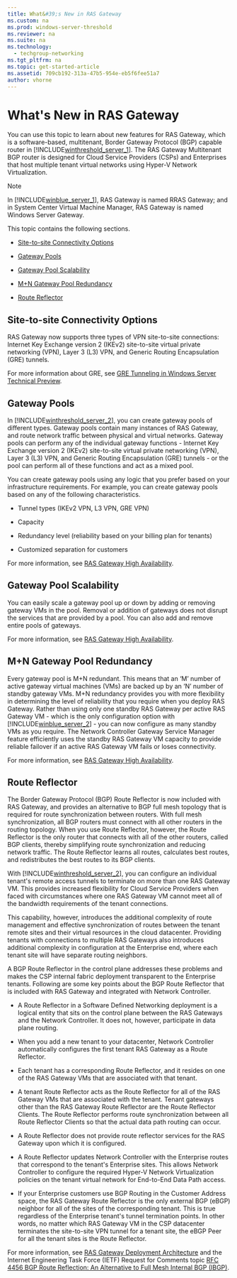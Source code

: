 ```yaml
---
title: What&#39;s New in RAS Gateway
ms.custom: na
ms.prod: windows-server-threshold
ms.reviewer: na
ms.suite: na
ms.technology: 
  - techgroup-networking
ms.tgt_pltfrm: na
ms.topic: get-started-article
ms.assetid: 709cb192-313a-47b5-954e-eb5f6fee51a7
author: vhorne
---
```

# What&#39;s New in RAS Gateway
You can use this topic to learn about new features for RAS Gateway, which is a software\-based, multitenant, Border Gateway Protocol \(BGP\) capable router in [!INCLUDE[winthreshold_server_1](includes/winthreshold_server_1_md.md)]. The RAS Gateway Multitenant BGP router is designed for Cloud Service Providers \(CSPs\) and Enterprises that host multiple tenant virtual networks using Hyper\-V Network Virtualization.  
  
> [!NOTE]  
> In [!INCLUDE[winblue_server_1](includes/winblue_server_1_md.md)], RAS Gateway is named RRAS Gateway; and in System Center Virtual Machine Manager, RAS Gateway is named Windows Server Gateway.  
  
This topic contains the following sections.  
  
-   [Site-to-site Connectivity Options](#bkmk_s2s)  
  
-   [Gateway Pools](#bkmk_pools)  
  
-   [Gateway Pool Scalability](#bkmk_gps)  
  
-   [M+N Gateway Pool Redundancy](#bkmk_m)  
  
-   [Route Reflector](#bkmk_rr)  
  
## <a name="bkmk_s2s"></a>Site\-to\-site Connectivity Options  
RAS Gateway now supports three types of VPN site\-to\-site connections:  Internet Key Exchange version 2 \(IKEv2\) site\-to\-site virtual private networking \(VPN\), Layer 3 \(L3\) VPN, and Generic Routing Encapsulation \(GRE\) tunnels.  
  
For more information about GRE, see [GRE Tunneling in Windows Server Technical Preview](GRE-Tunneling-in-Windows-Server-Technical-Preview.md).  
  
## <a name="bkmk_pools"></a>Gateway Pools  
In [!INCLUDE[winthreshold_server_2](includes/winthreshold_server_2_md.md)], you can create gateway pools of different types. Gateway pools contain many instances of RAS Gateway, and route network traffic between physical and virtual networks. Gateway pools can perform any of the individual gateway functions \- Internet Key Exchange version 2 \(IKEv2\) site\-to\-site virtual private networking \(VPN\), Layer 3 \(L3\) VPN, and Generic Routing Encapsulation \(GRE\) tunnels \- or the pool can perform all of these functions and act as a mixed pool.  
  
You can create gateway pools using any logic that you prefer based on your infrastructure requirements. For example, you can create gateway pools based on any of the following characteristics.  
  
-   Tunnel types \(IKEv2 VPN, L3 VPN, GRE VPN\)  
  
-   Capacity  
  
-   Redundancy level \(reliability based on your billing plan for tenants\)  
  
-   Customized separation for customers  
  
For more information, see [RAS Gateway High Availability](RAS-Gateway-High-Availability.md).  
  
## <a name="bkmk_gps"></a>Gateway Pool Scalability  
You can easily scale a gateway pool up or down by adding or removing gateway VMs in the pool. Removal or addition of gateways does not disrupt the services that are provided by a pool. You can also add and remove entire pools of gateways.  
  
For more information, see [RAS Gateway High Availability](RAS-Gateway-High-Availability.md).  
  
## <a name="bkmk_m"></a>M\+N Gateway Pool Redundancy  
Every gateway pool is M\+N redundant. This means that an ‘M’ number of active gateway virtual machines \(VMs\) are backed up by an ‘N’ number of standby gateway VMs. M\+N redundancy provides you with more flexibility in determining  the level of reliability that you require when you deploy RAS Gateway. Rather than using only one standby RAS Gateway per active RAS Gateway VM \- which is the only configuration option with [!INCLUDE[winblue_server_2](includes/winblue_server_2_md.md)] \- you can now configure as many  standby VMs as you require. The Network Controller Gateway Service Manager feature efficiently uses the standby RAS Gateway VM capacity to provide reliable failover if an active RAS Gateway VM fails or loses connectivity.  
  
For more information, see [RAS Gateway High Availability](RAS-Gateway-High-Availability.md).  
  
## <a name="bkmk_rr"></a>Route Reflector  
The Border Gateway Protocol \(BGP\) Route Reflector is now included with RAS Gateway, and provides an alternative to BGP full mesh topology that is required for route synchronization between routers. With full mesh synchronization, all BGP routers must connect with all other routers in the routing topology. When you use Route Reflector, however, the Route Reflector is the only router that connects with all of the other routers, called BGP clients, thereby simplifying route synchronization and reducing network traffic. The Route Reflector learns all routes, calculates best routes, and redistributes the best routes to its BGP clients.  
  
With [!INCLUDE[winthreshold_server_2](includes/winthreshold_server_2_md.md)], you can configure an individual tenant's remote access tunnels to terminate on more than one RAS Gateway VM. This provides increased flexibility for Cloud Service Providers when faced with circumstances where one RAS Gateway VM cannot meet all of the bandwidth requirements of the tenant connections.  
  
This capability, however, introduces the additional complexity of route management and effective synchronization of routes between the tenant remote sites and their virtual resources in the cloud datacenter. Providing tenants with connections to multiple RAS Gateways also introduces additional complexity in configuration at the Enterprise end, where each tenant site will have separate routing neighbors.  
  
A BGP Route Reflector in the control plane addresses these problems and makes the CSP internal fabric deployment transparent to the Enterprise tenants. Following are some key points about the BGP Route Reflector that is included with RAS Gateway and integrated with Network Controller.  
  
-   A Route Reflector in a Software Defined Networking deployment is a logical entity that sits on the control plane between the RAS Gateways and the Network Controller. It does not, however, participate in data plane routing.  
  
-   When you add a new tenant to your datacenter, Network Controller automatically configures the first tenant RAS Gateway as a Route Reflector.  
  
-   Each tenant has a corresponding Route Reflector, and it resides on one of the RAS Gateway VMs that are associated with that tenant.  
  
-   A tenant Route Reflector acts as the Route Reflector for all of the RAS Gateway VMs that are associated with the tenant. Tenant gateways other than the RAS Gateway Route Reflector are the Route Reflector Clients. The Route Reflector performs route synchronization between all Route Reflector Clients so that the actual data path routing can occur.  
  
-   A Route Reflector does not provide route reflector services for the RAS Gateway upon which it is configured.  
  
-   A Route Reflector updates Network Controller with the Enterprise routes that correspond to the tenant's Enterprise sites. This allows Network Controller to configure the required Hyper\-V Network Virtualization policies on the tenant virtual network for End\-to\-End Data Path access.  
  
-   If your Enterprise customers use BGP Routing in the Customer Address space, the RAS Gateway  Route Reflector is the only external BGP \(eBGP\) neighbor for all of the sites of the corresponding tenant. This is true regardless of the Enterprise tenant's tunnel termination points. In other words, no matter which RAS Gateway VM in the CSP datacenter terminates the site\-to\-site VPN tunnel for a tenant site, the eBGP Peer for all the tenant sites is the Route Reflector.  
  
For more information, see [RAS Gateway Deployment Architecture](RAS-Gateway-Deployment-Architecture.md) and the Internet Engineering Task Force \(IETF\) Request for Comments topic [RFC 4456 BGP Route Reflection: An Alternative to Full Mesh Internal BGP (IBGP)](https://tools.ietf.org/html/rfc4456).  
  

